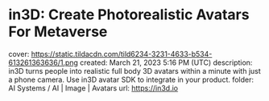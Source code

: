 # in3D: Create Photorealistic Avatars For Metaverse

cover: https://static.tildacdn.com/tild6234-3231-4633-b534-613261363636/1.png
created: March 21, 2023 5:16 PM (UTC)
description: in3D turns people into realistic full body 3D avatars within a minute with just a phone camera. Use in3D avatar SDK to integrate in your product.
folder: AI Systems / AI | Image | Avatars
url: https://in3d.io